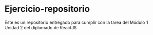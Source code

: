 # Ejercicio-repositorio
Este es un repositorio entregado para cumplir con la tarea del Módulo 1 Unidad 2 del diplomado de ReactJS
